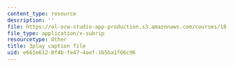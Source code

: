 ```yaml
---
content_type: resource
description: ''
file: https://ol-ocw-studio-app-production.s3.amazonaws.com/courses/18-085-computational-science-and-engineering-i-fall-2008/e661e6120f4bfe474aef165ba1f06c96_-agCn_nWztQ.srt
file_type: application/x-subrip
resourcetype: Other
title: 3play caption file
uid: e661e612-0f4b-fe47-4aef-165ba1f06c96
---
```

